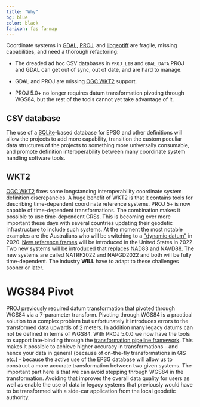 ```yaml
---
title: "Why"
bg: blue
color: black
fa-icon: fas fa-map
---
```


Coordinate systems in [GDAL](http://gdal.org), [PROJ](https://proj4.org), and
[libgeotiff](https://trac.osgeo.org/geotiff/) are fragile, missing
capabilities, and need a thorough refactoring:

* The dreaded ad hoc CSV databases in `PROJ_LIB` and `GDAL_DATA` PROJ and GDAL can get
out of sync, out of date, and are hard to manage.

* GDAL and PROJ are missing [OGC WKT2](http://docs.opengeospatial.org/is/12-063r5/12-063r5.html) support.

* PROJ 5.0+ no longer requires datum transformation pivoting through WGS84, but
the rest of the tools cannot yet take advantage of it.

## CSV database

The use of a [SQLite](https://www.sqlite.org/index.html)-based database for EPSG and
other definitions will allow the projects to add more capability, transition the
custom peculiar data structures of the projects to something more universally
consumable, and promote definition interoperability between many coordinate system
handling software tools.

## WKT2

[OGC WKT2](http://docs.opengeospatial.org/is/12-063r5/12-063r5.html)  fixes some longstanding interoperability coordinate system definition
discrepancies.  A huge benefit of WKT2 is that it contains tools for describing
time-dependent coordinate reference systems. PROJ 5+ is now capable of
time-dependent transformations.  The combination makes it possible to use
time-dependent CRSs.  This is becoming ever more important these days with
several countries updating their geodetic infrastructure to include such
systems. At the moment the most notable examples are the Australians who will
be switching to a ["dynamic
datum"](http://www.ga.gov.au/scientific-topics/positioning-navigation/datum-modernisation)
in 2020. [New reference
frames](https://www.ngs.noaa.gov/datums/newdatums/index.shtml) will be
introduced in the United States in 2022. Two new systems will be introduced
that replaces NAD83 and NAVD88. The new systems are called NATRF2022 and
NAPGD2022 and both will be fully time-dependent. The industry **WILL** have to
adapt to these challenges sooner or later.

# WGS84 Pivot

PROJ previously required datum transformation that pivoted through WGS84 via a 7-parameter transform.
Pivoting through WGS84  is a practical solution to a complex problem but unfortunately it introduces
errors to the transformed data upwards of 2 meters. In addition many legacy datums can not be defined
in terms of WGS84.
With PROJ 5.0.0 we now have the tools to support late-binding through the
[transformation pipeline framework](https://proj4.org/usage/transformation.html#geodetic-transformation).
This makes it possible to achieve higher accuracy in transformations -
and hence your data in general (because of on-the-fly transformations in GIS etc.) -
because the active use of the EPSG database will allow us to construct a more
accurate transformation between two given systems. The important part here is that we
can avoid stepping through WGS84 in the transformation. Avoiding that improves the overall data quality
for users as well as enable the use of data in legacy systems that previously would have to be
transformed with a side-car application from the local geodetic authority.
